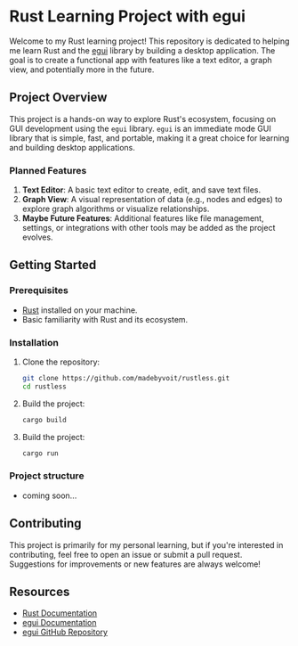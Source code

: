 # Rust Learning Project with egui

Welcome to my Rust learning project! This repository is dedicated to helping me learn Rust and the [egui](https://github.com/emilk/egui) library by building a desktop application. The goal is to create a functional app with features like a text editor, a graph view, and potentially more in the future.

## Project Overview

This project is a hands-on way to explore Rust's ecosystem, focusing on GUI development using the `egui` library. `egui` is an immediate mode GUI library that is simple, fast, and portable, making it a great choice for learning and building desktop applications.

### Planned Features

1. **Text Editor**: A basic text editor to create, edit, and save text files.
2. **Graph View**: A visual representation of data (e.g., nodes and edges) to explore graph algorithms or visualize relationships.
3. **Maybe Future Features**: Additional features like file management, settings, or integrations with other tools may be added as the project evolves.

## Getting Started

### Prerequisites

- [Rust](https://www.rust-lang.org/tools/install) installed on your machine.
- Basic familiarity with Rust and its ecosystem.

### Installation

1. Clone the repository:
   ```bash
   git clone https://github.com/madebyvoit/rustless.git
   cd rustless


2. Build the project:
   ```bash
   cargo build

3. Build the project:
   ```bash
   cargo run

### Project structure
   - coming soon...

## Contributing
   This project is primarily for my personal learning, but if you're interested in contributing, feel free to open an issue or submit a pull request. Suggestions for improvements or new features are always welcome!

## Resources
 - [Rust Documentation](https://doc.rust-lang.org/book/)
 - [egui Documentation](https://docs.rs/egui/latest/egui/)
 - [egui GitHub Repository](https://github.com/emilk/egui)
